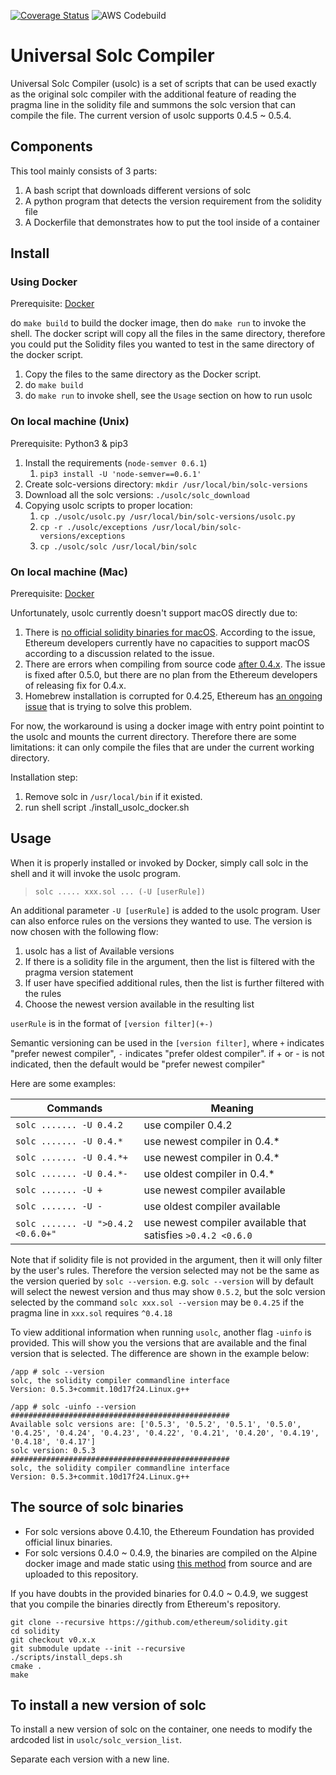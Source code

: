 [![Coverage Status](https://coveralls.io/repos/github/quantstamp/universal-solc-compiler/badge.svg?branch=HEAD&t=ZsRMQa&service=github)](https://coveralls.io/github/quantstamp/universal-solc-compiler?branch=HEAD)
![AWS Codebuild](https://codebuild.us-east-1.amazonaws.com/badges?uuid=eyJlbmNyeXB0ZWREYXRhIjoiRnFkajBtLzI2Y21qQ1VkZW0xdWFBMFRFcS9aVXhEZ081U0p0TStjcFRhTUtkeW44am5VT1RaU1RvTm9SZGFRWmtnUnpoblNkWDh2ME5nSFNCenZIaitnPSIsIml2UGFyYW1ldGVyU3BlYyI6Im44cmkrLzhVQWxqNzhqeEEiLCJtYXRlcmlhbFNldFNlcmlhbCI6MX0%3D&branch=master)

# Universal Solc Compiler

Universal Solc Compiler (usolc) is a set of scripts that can be used exactly as the original solc compiler with the additional feature of reading the pragma line in the solidity file and summons the solc version that can compile the file.
The current version of usolc supports 0.4.5 ~ 0.5.4.

## Components
This tool mainly consists of 3 parts:

1. A bash script that downloads different versions of solc
2. A python program that detects the version requirement from the solidity file 
3. A Dockerfile that demonstrates how to put the tool inside of a container

## Install

### Using Docker

Prerequisite: [Docker](https://www.docker.com/)

do `make build` to build the docker image, then do `make run` to invoke the shell. The docker script will copy all the files in the same directory, therefore you could put the Solidity files you wanted to test in the same directory of the docker script.
1. Copy the files to the same directory as the Docker script.
2. do `make build`
3. do `make run` to invoke shell, see the `Usage` section on how to run usolc

### On local machine (Unix)

Prerequisite: Python3 & pip3

1. Install the requirements (`node-semver 0.6.1`)
    1. `pip3 install -U 'node-semver==0.6.1' `
2. Create solc-versions directory: `mkdir /usr/local/bin/solc-versions`
3. Download all the solc versions: `./usolc/solc_download`
4. Copying usolc scripts to proper location: 
    1. `cp ./usolc/usolc.py /usr/local/bin/solc-versions/usolc.py`
    2. `cp -r ./usolc/exceptions /usr/local/bin/solc-versions/exceptions`
    3. `cp ./usolc/solc /usr/local/bin/solc`

### On local machine (Mac)

Prerequisite: [Docker](https://www.docker.com/)

Unfortunately, usolc currently doesn't support macOS directly due to: 
1. There is [no official solidity binaries for macOS](https://github.com/ethereum/solidity/issues/3168).
According to the issue, Ethereum developers currently have no capacities to support macOS according to a discussion related to the issue. 
1. There are errors when compiling from source code [after 0.4.x](https://github.com/ethereum/solidity/issues/5414).
The issue is fixed after 0.5.0, but there are no plan from the Ethereum developers of releasing fix for 0.4.x.
1. Homebrew installation is corrupted for 0.4.25, Ethereum has [an ongoing issue](https://github.com/ethereum/solidity/issues/5452) 
that is trying to solve this problem.

For now, the workaround is using a docker image with entry point pointint to the usolc and mounts the current directory.
Therefore there are some limitations: it can only compile the files that are under the current working directory.

Installation step:
1. Remove solc in `/usr/local/bin` if it existed.
1. run shell script ./install_usolc_docker.sh

## Usage
When it is properly installed or invoked by Docker, simply call solc in the shell and it will invoke the usolc program.

> `solc ..... xxx.sol ... (-U [userRule])`

An additional parameter `-U [userRule]` is added to the usolc program. User can also enforce rules on the versions they wanted to use. The version is now chosen with the following flow:

1. usolc has a list of Available versions
2. If there is a solidity file in the argument, then the list is filtered with the pragma version statement
3. If user have specified additional rules, then the list is further filtered with the rules
4. Choose the newest version available in the resulting list

`userRule` is in the format of `[version filter](+-)`

Semantic versioning can be used in the `[version filter]`, 
where `+` indicates "prefer newest compiler", `-` indicates "prefer oldest compiler".
if + or - is not indicated, then the default would be "prefer newest compiler"

Here are some examples:

| Commands | Meaning |
| -------- | ------- |
| `solc ....... -U 0.4.2`    |      use compiler 0.4.2              |
| `solc ....... -U 0.4.*`    |      use newest compiler in 0.4.*    |
| `solc ....... -U 0.4.*+`   |      use newest compiler in 0.4.*   |
| `solc ....... -U 0.4.*-`   |      use oldest compiler in 0.4.*   |
| `solc ....... -U +`        |      use newest compiler available  |
| `solc ....... -U -`        |      use oldest compiler available  | 
| `solc ....... -U ">0.4.2 <0.6.0+"`|use newest compiler available that satisfies `>0.4.2 <0.6.0` | 

Note that if solidity file is not provided in the argument, then it will only filter by the user's rules. 
Therefore the version selected may not be the same as the version queried by `solc --version`. 
e.g. `solc --version` will by default will select the newest version and thus may show `0.5.2`, 
but the solc version selected by the command `solc xxx.sol --version` may be `0.4.25` if the pragma line in `xxx.sol` requires `^0.4.18`

To view additional information when running `usolc`, another flag `-uinfo` is provided. 
This will show you the versions that are available and the final version that is selected. 
The difference are shown in the example below:

```
/app # solc --version
solc, the solidity compiler commandline interface
Version: 0.5.3+commit.10d17f24.Linux.g++
```

```
/app # solc -uinfo --version
#################################################
Available solc versions are: ['0.5.3', '0.5.2', '0.5.1', '0.5.0', '0.4.25', '0.4.24', '0.4.23', '0.4.22', '0.4.21', '0.4.20', '0.4.19', '0.4.18', '0.4.17']
solc version: 0.5.3
#################################################
solc, the solidity compiler commandline interface
Version: 0.5.3+commit.10d17f24.Linux.g++
```

## The source of solc binaries

* For solc versions above 0.4.10, the Ethereum Foundation has provided official linux binaries. 
* For solc versions 0.4.0 ~ 0.4.9, the binaries are compiled on the Alpine docker image and made static using [this method](https://github.com/rainbreak/solidity-static) from source and are uploaded to this repository.  

If you have doubts in the provided binaries for 0.4.0 ~ 0.4.9, we suggest that you compile the binaries directly from Ethereum's repository.

```
git clone --recursive https://github.com/ethereum/solidity.git
cd solidity
git checkout v0.x.x
git submodule update --init --recursive
./scripts/install_deps.sh
cmake .
make
```


## To install a new version of solc

To install a new version of solc on the container, one needs to modify the ardcoded list in `usolc/solc_version_list`.

Separate each version with a new line.
